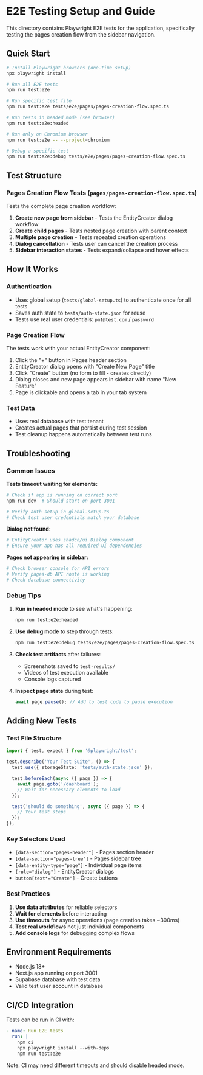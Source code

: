 # E2E Testing Setup and Guide

This directory contains Playwright E2E tests for the application, specifically testing the pages creation flow from the sidebar navigation.

## Quick Start

```bash
# Install Playwright browsers (one-time setup)
npx playwright install

# Run all E2E tests
npm run test:e2e

# Run specific test file
npm run test:e2e tests/e2e/pages/pages-creation-flow.spec.ts

# Run tests in headed mode (see browser)
npm run test:e2e:headed

# Run only on Chromium browser
npm run test:e2e -- --project=chromium

# Debug a specific test
npm run test:e2e:debug tests/e2e/pages/pages-creation-flow.spec.ts
```

## Test Structure

### Pages Creation Flow Tests (`pages/pages-creation-flow.spec.ts`)

Tests the complete page creation workflow:

1. **Create new page from sidebar** - Tests the EntityCreator dialog workflow
2. **Create child pages** - Tests nested page creation with parent context  
3. **Multiple page creation** - Tests repeated creation operations
4. **Dialog cancellation** - Tests user can cancel the creation process
5. **Sidebar interaction states** - Tests expand/collapse and hover effects

## How It Works

### Authentication
- Uses global setup (`tests/global-setup.ts`) to authenticate once for all tests
- Saves auth state to `tests/auth-state.json` for reuse
- Tests use real user credentials: `pm1@test.com` / `password`

### Page Creation Flow
The tests work with your actual EntityCreator component:

1. Click the "+" button in Pages header section
2. EntityCreator dialog opens with "Create New Page" title
3. Click "Create" button (no form to fill - creates directly)
4. Dialog closes and new page appears in sidebar with name "New Feature"
5. Page is clickable and opens a tab in your tab system

### Test Data
- Uses real database with test tenant
- Creates actual pages that persist during test session
- Test cleanup happens automatically between test runs

## Troubleshooting

### Common Issues

**Tests timeout waiting for elements:**
```bash
# Check if app is running on correct port
npm run dev  # Should start on port 3001

# Verify auth setup in global-setup.ts
# Check test user credentials match your database
```

**Dialog not found:**
```bash
# EntityCreator uses shadcn/ui Dialog component
# Ensure your app has all required UI dependencies
```

**Pages not appearing in sidebar:**
```bash
# Check browser console for API errors
# Verify pages-db API route is working
# Check database connectivity
```

### Debug Tips

1. **Run in headed mode** to see what's happening:
   ```bash
   npm run test:e2e:headed
   ```

2. **Use debug mode** to step through tests:
   ```bash
   npm run test:e2e:debug tests/e2e/pages/pages-creation-flow.spec.ts
   ```

3. **Check test artifacts** after failures:
   - Screenshots saved to `test-results/`
   - Videos of test execution available
   - Console logs captured

4. **Inspect page state** during test:
   ```typescript
   await page.pause(); // Add to test code to pause execution
   ```

## Adding New Tests

### Test File Structure
```typescript
import { test, expect } from '@playwright/test';

test.describe('Your Test Suite', () => {
  test.use({ storageState: 'tests/auth-state.json' });

  test.beforeEach(async ({ page }) => {
    await page.goto('/dashboard');
    // Wait for necessary elements to load
  });

  test('should do something', async ({ page }) => {
    // Your test steps
  });
});
```

### Key Selectors Used
- `[data-section="pages-header"]` - Pages section header
- `[data-section="pages-tree"]` - Pages sidebar tree
- `[data-entity-type="page"]` - Individual page items
- `[role="dialog"]` - EntityCreator dialogs
- `button[text*="Create"]` - Create buttons

### Best Practices

1. **Use data attributes** for reliable selectors
2. **Wait for elements** before interacting
3. **Use timeouts** for async operations (page creation takes ~300ms)
4. **Test real workflows** not just individual components
5. **Add console logs** for debugging complex flows

## Environment Requirements

- Node.js 18+
- Next.js app running on port 3001
- Supabase database with test data
- Valid test user account in database

## CI/CD Integration

Tests can be run in CI with:

```yaml
- name: Run E2E tests
  run: |
    npm ci
    npx playwright install --with-deps
    npm run test:e2e
```

Note: CI may need different timeouts and should disable headed mode.